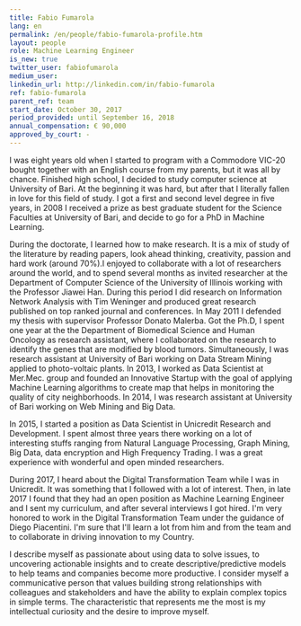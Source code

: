 ```yaml
---
title: Fabio Fumarola
lang: en
permalink: /en/people/fabio-fumarola-profile.htm
layout: people
role: Machine Learning Engineer
is_new: true
twitter_user: fabiofumarola
medium_user:
linkedin_url: http://linkedin.com/in/fabio-fumarola
ref: fabio-fumarola
parent_ref: team
start_date: October 30, 2017
period_provided: until September 16, 2018
annual_compensation: € 90,000
approved_by_court: -
---
```

I was eight years old when I started to program with a Commodore VIC-20 bought together with an English course from my parents, but it was all by chance. Finished high school, I decided to study computer science at University of Bari. At the beginning it was hard, but after that I literally fallen in love for this field of study. I got a first and second level degree in five years, in 2008 I received a prize as best graduate student for the Science Faculties at University of Bari, and decide to go for a PhD in Machine Learning.

During the doctorate, I learned how to make research. It is a mix of study of the literature by reading papers, look ahead thinking, creativity, passion and hard work (around 70%).I enjoyed to collaborate with a lot of researchers around the world, and to spend several months as invited researcher at the Department of Computer Science of the University of Illinois working with the Professor Jiawei Han.
During this period I did research on Information Network Analysis with Tim Weninger and produced great research published on top ranked journal and conferences. In May 2011 I defended my thesis with supervisor Professor Donato Malerba. Got the Ph.D, I spent one year at the the Department of Biomedical Science and Human Oncology as research assistant, where I collaborated on the research to identify the genes that are modified by blood tumors. Simultaneously, I was research assistant at University of Bari working on Data Stream Mining applied to photo-voltaic plants. In 2013, I worked as Data Scientist at Mer.Mec. group and founded an Innovative Startup with the goal of applying Machine Learning algorithms to create map that helps in monitoring the quality of city neighborhoods. In 2014, I was research assistant at University of Bari working on Web Mining and Big Data.

In 2015, I started a position as Data Scientist in Unicredit Research and Development. I spent almost three years there working on a lot of interesting stuffs ranging from Natural Language Processing, Graph Mining, Big Data, data encryption and High Frequency Trading. I was a great experience with wonderful and open minded researchers.

During 2017, I heard about the Digital Transformation Team while I was in Unicredit. It was something that I followed with a lot of interest. Then, in late 2017 I found that they had an open position as Machine Learning Engineer and I sent my curriculum, and after several interviews I got hired. I'm very honored to work in the Digital Transformation Team under the guidance of Diego Piacentini. I'm sure that I'll learn a lot from him and from the team and to collaborate in driving innovation to my Country. 

I describe myself as passionate about using data to solve issues, to uncovering actionable insights and to create descriptive/predictive models to help teams and companies become more productive. I consider myself a communicative person that values building strong relationships with colleagues and stakeholders and have the ability to explain complex topics in simple terms. The characteristic that represents me the most is my intellectual curiosity and the desire to improve myself.
